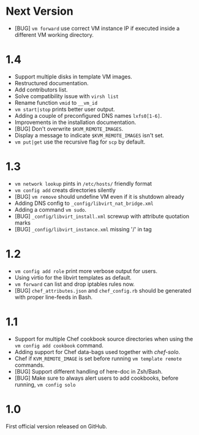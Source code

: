 # Next Version

* [BUG] `vm forward` use correct VM instance IP if executed
  inside a different VM working directory.

# 1.4

* Support multiple disks in template VM images.
* Restructured documentation.
* Add contributors list.
* Solve compatibility issue with `virsh list`
* Rename function `vmid` to `__vm_id`
* `vm start|stop` prints better user output.
* Adding a couple of preconfigured DNS names `lxfs0[1-6]`.
* Improvements in the installation documentation.
* [BUG] Don't overwrite `$KVM_REMOTE_IMAGES`.
* Display a message to indicate `$KVM_REMOTE_IMAGES` isn't set.
* `vm put|get` use the recursive flag for `scp` by default.

# 1.3

* `vm network lookup` pints in `/etc/hosts/` friendly format
* `vm config add` creats directories silently
* [BUG] `vm remove` should undefine VM even if it is shutdown already
* Adding DNS config to `_config/libvirt_nat_bridge.xml`
* Adding a command `vm sudo`.
* [BUG] `_config/libvirt_install.xml` screwup with attribute quotation marks
* [BUG] `_config/libvirt_instance.xml` missing '/' in tag 

# 1.2

* `vm config add role` print more verbose output for
  users.
* Using virtio for the libvirt templates as default.
* `vm forward` can list and drop iptables rules now.
* [BUG] `chef_attributes.json` and `chef_config.rb` 
  should be generated with proper line-feeds in Bash.

# 1.1

* Support for multiple Chef cookbook source directories
  when using the `vm config add cookbook` command.
* Adding support for Chef data-bags used together with 
  _chef-solo_.
* Chef if `KVM_REMOTE_IMAGE` is set before running 
  `vm template remote` commands.
* [BUG] Support different handling of here-doc in Zsh/Bash. 
* [BUG] Make sure to always alert users to add cookbooks,
  before running, `vm config solo`

# 1.0

First official version released on GitHub.
